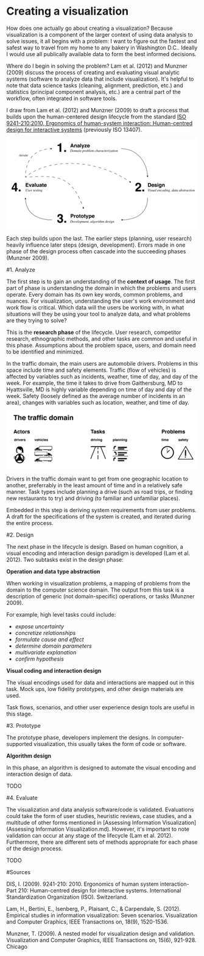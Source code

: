 Creating a visualization
=====

How does one actually go about creating a visualization? Because visualization is a component of the larger context of using data analysis to solve issues, it all begins with a problem: I want to figure out the fastest and safest way to travel from my home to any bakery in Washington D.C.. Ideally I would use all publically available data to form the best informed decisions. 

Where do I begin in solving the problem? Lam et al. (2012) and Munzner (2009) discuss the process of creating and evaluating visual analytic systems (software to analyze data that include visualization). It's helpful to note that data science tasks (cleaning, alignment, prediction, etc.) and statistics (principal component analysis, etc.) are a central part of the workflow, often integrated in software tools.

I draw from Lam et al. (2012) and Munzner (2009) to draft a process that builds upon the human-centered design lifecycle from the standard [ISO 9241-210:2010, Ergonomics of human-system interaction: Human-centred design for interactive systems](http://www.iso.org/iso/home/store/catalogue_tc/catalogue_detail.htm?csnumber=52075) (previously ISO 13407).

![Visualization design process](images/visualizationdesignprocess.svg)

Each step builds upon the last. The earlier steps (planning, user research) heavily influence later steps (design, development). Errors made in one phase of the design process often cascade into the succeeding phases (Munzner 2009). 

#1. Analyze 

The first step is to gain an understanding of the __context of usage__. The first part of phase is understanding the domain in which the problems and users operate. Every domain has its own key words, common problems, and nuances. For visualization, understanding the user's work environment and work flow is critical. Which data will the users be working with, in what situations will they be using your tool to analyze data, and what problems are they trying to solve?  

This is the __research phase__ of the lifecycle. User research, competitor research, ethnographic methods, and other tasks are common and useful in this phase. Assumptions about the problem space, users, and domain need to be identified and minimized. 

In the traffic domain, the main users are automobile drivers. Problems in this space include time and safety elements. Traffic (flow of vehicles) is affected by variables such as incidents, weather, time of day, and day of the week. For example, the time it takes to drive from Gaithersburg, MD to Hyattsville, MD is highly variable depending on time of day and day of the week. Safety (loosely defined as the average number of incidents in an area), changes with variables such as location, weather, and time of day.

![The traffic domain](images/thetrafficdomain.svg)

Drivers in the traffic domain want to get from one geographic location to another, preferrably in the least amount of time and in a relatively safe manner. Task types include planning a drive (such as road trips, or finding new restaurants to try) and driving (to familiar and unfamiliar places). 	

Embedded in this step is deriving system requirements from user problems. A draft for the specifications of the system is created, and iterated during the entire process. 

#2. Design 

The next phase in the lifecycle is design. Based on human cognition, a visual encoding and interaction design paradigm is developed (Lam et al. 2012). Two subtasks exist in the design phase: 

__Operation and data type abstraction__

When working in visualization problems, a mapping of problems from the domain to the computer science domain. The output from this task is a description of generic (not domain-specific) operations, or tasks (Munzner 2009). 

For example, high level tasks could include: 

- _expose uncertainty_
- _concretize relationships_
- _formulate cause and effect_
- _determine domain parameters_
- _multivariate explanation_
- _confirm hypothesis_

__Visual coding and interaction design__

The visual encodings used for data and interactions are mapped out in this task. Mock ups, low fidelity prototypes, and other design materials are used.

Task flows, scenarios, and other user experience design tools are useful in this stage. 

#3. Prototype

The prototype phase, developers implement the designs. In computer-supported visualization, this usually takes the form of code or software. 

__Algorithm design__

In this phase, an algorithm is designed to automate the visual encoding and interaction design of data. 

TODO 

#4. Evaluate

The visualization and data analysis software/code is validated. Evaluations could take the form of user studies, heuristic reviews, case studies, and a multitude of other forms mentioned in [Assessing Information Visualization](Assessing Information Visualization.md). However, it's important to note validation can occur at any stage of the lifecycle (Lam et al. 2012). Furthermore, there are different sets of methods appropriate for each phase of the design process.

TODO

#Sources

DIS, I. (2009). 9241-210: 2010. Ergonomics of human system interaction-Part 210: Human-centred design for interactive systems. International Standardization Organization (ISO). Switzerland.

Lam, H., Bertini, E., Isenberg, P., Plaisant, C., & Carpendale, S. (2012). Empirical studies in information visualization: Seven scenarios. Visualization and Computer Graphics, IEEE Transactions on, 18(9), 1520-1536.

Munzner, T. (2009). A nested model for visualization design and validation. Visualization and Computer Graphics, IEEE Transactions on, 15(6), 921-928.
Chicago	